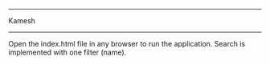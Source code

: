 ************
Kamesh
**********

Open the index.html file in any browser to run the application.
Search is implemented with one filter (name).